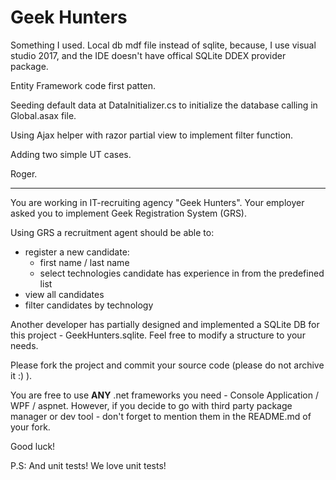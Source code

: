 # Geek Hunters

Something I used.
Local db mdf file instead of sqlite, because, I use visual studio 2017, and the IDE doesn't have offical SQLite
DDEX provider package.

Entity Framework code first patten.

Seeding default data at DataInitializer.cs to initialize the database calling in  Global.asax file.

Using Ajax helper with razor partial view to implement filter function.

Adding two simple UT cases.

Roger.

----------------------------------------------------------------------------------

You are working in IT-recruiting agency "Geek Hunters". Your employer asked you to implement Geek Registration System
(GRS). 

Using GRS a recruitment agent should be able to:
  - register a new candidate:
     - first name / last name
     - select technologies candidate has experience in from the predefined list 
  - view all candidates
  - filter candidates by technology


Another developer has partially designed and implemented a
SQLite DB for this project - GeekHunters.sqlite. Feel free to modify a structure to
your needs.

Please fork the project and commit your source code (please do not archive it :) ).

You are free to use **ANY** .net frameworks you need -
Console Application / WPF / aspnet. However, if you decide to go with third
party package manager or dev tool - don't forget to mention them in the
README.md of your fork.

Good luck!

P.S: And unit tests! We love unit tests!
